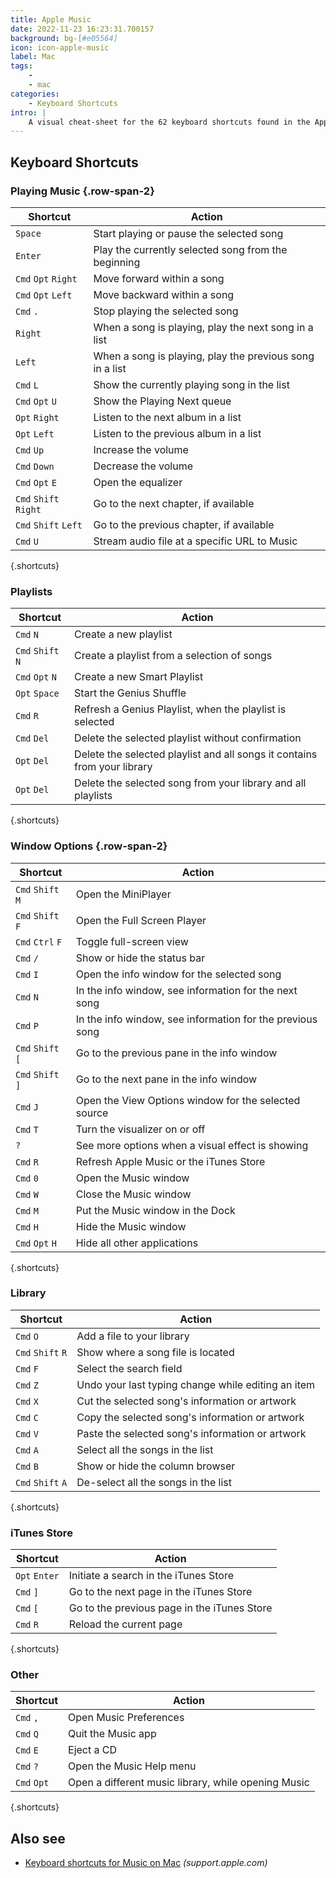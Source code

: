 ```yaml
---
title: Apple Music
date: 2022-11-23 16:23:31.700157
background: bg-[#e05564]
icon: icon-apple-music
label: Mac
tags: 
    - 
    - mac
categories:
    - Keyboard Shortcuts
intro: |
    A visual cheat-sheet for the 62 keyboard shortcuts found in the Apple Music app. This application is MacOS-only.
---
```




Keyboard Shortcuts
------------------



### Playing Music {.row-span-2}

Shortcut | Action
---|---
`Space`  | Start playing or pause the selected song
`Enter`  | Play the currently selected song from the beginning
`Cmd` `Opt` `Right`  | Move forward within a song
`Cmd` `Opt` `Left`  | Move backward within a song
`Cmd` `.`  | Stop playing the selected song
`Right`  | When a song is playing, play the next song in a list
`Left`  | When a song is playing, play the previous song in a list
`Cmd` `L`  | Show the currently playing song in the list
`Cmd` `Opt` `U`  | Show the Playing Next queue
`Opt` `Right`  | Listen to the next album in a list
`Opt` `Left`  | Listen to the previous album in a list
`Cmd` `Up`  | Increase the volume
`Cmd` `Down`  | Decrease the volume
`Cmd` `Opt` `E`  | Open the equalizer
`Cmd` `Shift` `Right`  | Go to the next chapter, if available
`Cmd` `Shift` `Left`  | Go to the previous chapter, if available
`Cmd` `U`  | Stream audio file at a specific URL to Music
{.shortcuts}


### Playlists

Shortcut | Action
---|---
`Cmd` `N`  | Create a new playlist
`Cmd` `Shift` `N`  | Create a playlist from a selection of songs
`Cmd` `Opt` `N`  | Create a new Smart Playlist
`Opt` `Space`  | Start the Genius Shuffle
`Cmd` `R`  | Refresh a Genius Playlist, when the playlist is selected
`Cmd` `Del`  | Delete the selected playlist without confirmation
`Opt` `Del`  | Delete the selected playlist and all songs it contains from your library
`Opt` `Del`  | Delete the selected song from your library and all playlists
{.shortcuts}



### Window Options {.row-span-2}

Shortcut | Action
---|---
`Cmd` `Shift` `M`  | Open the MiniPlayer
`Cmd` `Shift` `F`  | Open the Full Screen Player
`Cmd` `Ctrl` `F`  | Toggle full-screen view
`Cmd` `/`  | Show or hide the status bar
`Cmd` `I`  | Open the info window for the selected song
`Cmd` `N`  | In the info window, see information for the next song
`Cmd` `P`  | In the info window, see information for the previous song
`Cmd` `Shift` `[`  | Go to the previous pane in the info window
`Cmd` `Shift` `]`  | Go to the next pane in the info window
`Cmd` `J`  | Open the View Options window for the selected source
`Cmd` `T`  | Turn the visualizer on or off
`?`  | See more options when a visual effect is showing
`Cmd` `R`  | Refresh Apple Music or the iTunes Store
`Cmd` `0`  | Open the Music window
`Cmd` `W`  | Close the Music window
`Cmd` `M`  | Put the Music window in the Dock
`Cmd` `H`  | Hide the Music window
`Cmd` `Opt` `H`  | Hide all other applications
{.shortcuts}


### Library

Shortcut | Action
---|---
`Cmd` `O`  | Add a file to your library
`Cmd` `Shift` `R`  | Show where a song file is located
`Cmd` `F`  | Select the search field
`Cmd` `Z`  | Undo your last typing change while editing an item
`Cmd` `X`  | Cut the selected song's information or artwork
`Cmd` `C`  | Copy the selected song's information or artwork
`Cmd` `V`  | Paste the selected song's information or artwork
`Cmd` `A`  | Select all the songs in the list
`Cmd` `B`  | Show or hide the column browser
`Cmd` `Shift` `A`  | De-select all the songs in the list
{.shortcuts}



### iTunes Store

Shortcut | Action
---|---
`Opt` `Enter`  | Initiate a search in the iTunes Store
`Cmd` `]`  | Go to the next page in the iTunes Store
`Cmd` `[`  | Go to the previous page in the iTunes Store
`Cmd` `R`  | Reload the current page
{.shortcuts}


### Other

Shortcut | Action
---|---
`Cmd` `,`  | Open Music Preferences
`Cmd` `Q`  | Quit the Music app
`Cmd` `E`  | Eject a CD
`Cmd` `?`  | Open the Music Help menu
`Cmd` `Opt`  | Open a different music library, while opening Music
{.shortcuts}




Also see
--------
- [Keyboard shortcuts for Music on Mac](https://support.apple.com/guide/music/keyboard-shortcuts-mus1019/mac) _(support.apple.com)_

